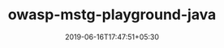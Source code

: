 ---
title: "owasp-mstg-playground-java"
date: 2019-06-16T17:47:51+05:30
type: "organisations"
org_name: "OWASP"
repo_desc: "The new home for the OWASP MSTG playground Java app. Soon more to come!"
repo_link: https://github.com/OWASP/owasp-mstg-playground-java


---